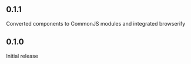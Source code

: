 ## 0.1.1
Converted components to CommonJS modules and integrated browserify

## 0.1.0
Initial release
